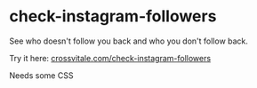 # check-instagram-followers
See who doesn't follow you back and who you don't follow back.

Try it here: 
[crossvitale.com/check-instagram-followers](https://crossvitale.com/check-instagram-followers)

Needs some CSS

